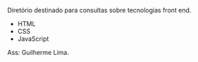 Diretório destinado para consultas sobre tecnologias front end. 
- HTML
- CSS
- JavaScript


Ass: Guilherme Lima. 
